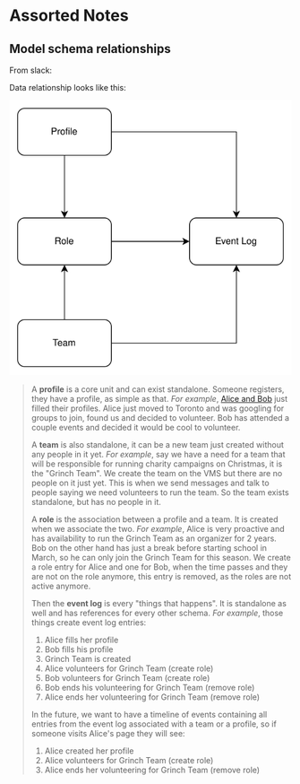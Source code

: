 # Assorted Notes

## Model schema relationships

From slack:

Data relationship looks like this:

![data schema diagram, described below](./assets/data-schema.svg)

> A **profile** is a core unit and can exist standalone. Someone registers, they have a profile, as simple as that.
> _For example_, [Alice and Bob](https://en.wikipedia.org/wiki/Alice_and_Bob) just filled their profiles. Alice just moved to Toronto and was googling for groups to join, found us and decided to volunteer. Bob has attended a couple events and decided it would be cool to volunteer.
>
> A **team** is also standalone, it can be a new team just created without any people in it yet.
> _For example_, say we have a need for a team that will be responsible for running charity campaigns on Christmas, it is the "Grinch Team".
> We create the team on the VMS but there are no people on it just yet. This is when we send messages and talk to people saying we need volunteers to run the team.
> So the team exists standalone, but has no people in it.
>
> A **role** is the association between a profile and a team. It is created when we associate the two.
> _For example_, Alice is very proactive and has availability to run the Grinch Team as an organizer for 2 years.
> Bob on the other hand has just a break before starting school in March, so he can only join the Grinch Team for this season.
> We create a role entry for Alice and one for Bob, when the time passes and they are not on the role anymore, this entry is removed, as the roles are not active anymore.
>
> Then the **event log** is every "things that happens". It is standalone as well and has references for every other schema.
> _For example_, those things create event log entries:
>
> 1. Alice fills her profile
> 2. Bob fills his profile
> 3. Grinch Team is created
> 4. Alice volunteers for Grinch Team (create role)
> 5. Bob volunteers for Grinch Team (create role)
> 6. Bob ends his volunteering for Grinch Team (remove role)
> 7. Alice ends her volunteering for Grinch Team (remove role)
>
> In the future, we want to have a timeline of events containing all entries from the event log associated with a team or a profile, so if someone visits Alice's page they will see:
>
> 1. Alice created her profile
> 2. Alice volunteers for Grinch Team (create role)
> 3. Alice ends her volunteering for Grinch Team (remove role)

